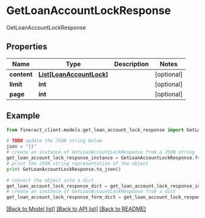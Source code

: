 # GetLoanAccountLockResponse

GetLoanAccountLockResponse

## Properties

Name | Type | Description | Notes
------------ | ------------- | ------------- | -------------
**content** | [**List[LoanAccountLock]**](LoanAccountLock.md) |  | [optional] 
**limit** | **int** |  | [optional] 
**page** | **int** |  | [optional] 

## Example

```python
from fineract_client.models.get_loan_account_lock_response import GetLoanAccountLockResponse

# TODO update the JSON string below
json = "{}"
# create an instance of GetLoanAccountLockResponse from a JSON string
get_loan_account_lock_response_instance = GetLoanAccountLockResponse.from_json(json)
# print the JSON string representation of the object
print GetLoanAccountLockResponse.to_json()

# convert the object into a dict
get_loan_account_lock_response_dict = get_loan_account_lock_response_instance.to_dict()
# create an instance of GetLoanAccountLockResponse from a dict
get_loan_account_lock_response_form_dict = get_loan_account_lock_response.from_dict(get_loan_account_lock_response_dict)
```
[[Back to Model list]](../README.md#documentation-for-models) [[Back to API list]](../README.md#documentation-for-api-endpoints) [[Back to README]](../README.md)


